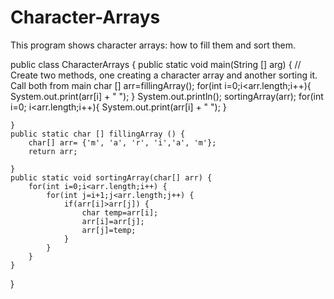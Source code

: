 # Character-Arrays
This program shows character arrays: how to fill them and sort them.

public class CharacterArrays {
    public static void main(String [] arg) {
        // Create two methods, one creating a character array and another sorting it. Call both from main
        char [] arr=fillingArray();
        for(int i=0;i<arr.length;i++){
            System.out.print(arr[i] + " ");
        }
        System.out.println();
        sortingArray(arr);
        for(int i=0; i<arr.length;i++){
            System.out.print(arr[i] + " ");
        }



    }
    public static char [] fillingArray () {
        char[] arr= {'m', 'a', 'r', 'i','a', 'm'};
        return arr;

    }
    public static void sortingArray(char[] arr) {
        for(int i=0;i<arr.length;i++) {
            for(int j=i+1;j<arr.length;j++) {
                if(arr[i]>arr[j]) {
                    char temp=arr[i];
                    arr[i]=arr[j];
                    arr[j]=temp;
                }
            }
        }
    }
}
